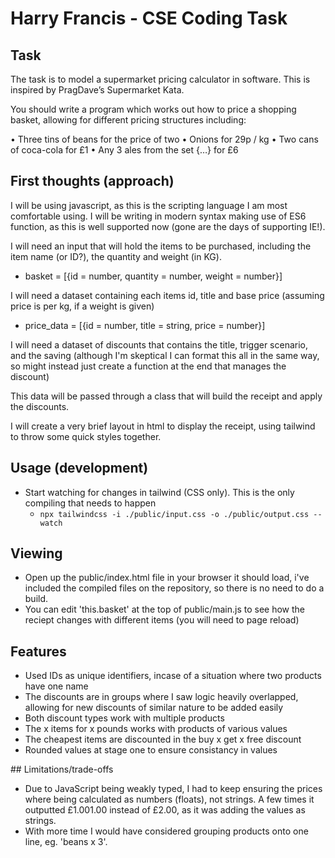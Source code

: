 # Harry Francis - CSE Coding Task

## Task

The task is to model a supermarket pricing calculator in software. This is inspired by PragDave’s Supermarket Kata.

You should write a program which works out how to price a shopping basket, allowing for different pricing structures including:

•     Three tins of beans for the price of two
•     Onions for 29p / kg
•     Two cans of coca-cola for £1
•     Any 3 ales from the set {…} for £6

## First thoughts (approach)

I will be using javascript, as this is the scripting language I am most comfortable using. I will be writing in modern syntax making use of ES6 function, as this is well supported now (gone are the days of supporting IE!).

I will need an input that will hold the items to be purchased, including the item name (or ID?), the quantity and weight (in KG).

- basket = [{id = number, quantity = number, weight = number}]

I will need a dataset containing each items id, title and base price (assuming price is per kg, if a weight is given)

- price_data = [{id = number, title = string, price = number}]

I will need a dataset of discounts that contains the title, trigger scenario, and the saving (although I'm skeptical I can format this all in the same way, so might instead just create a function at the end that manages the discount)

This data will be passed through a class that will build the receipt and apply the discounts.

I will create a very brief layout in html to display the receipt, using tailwind to throw some quick styles together.

## Usage (development)

- Start watching for changes in tailwind (CSS only). This is the only compiling that needs to happen
    - `npx tailwindcss -i ./public/input.css -o ./public/output.css --watch`

## Viewing

- Open up the public/index.html file in your browser it should load, i've included the compiled files on the repository, so there is no need to do a build.
- You can edit 'this.basket' at the top of public/main.js to see how the reciept changes with different items (you will need to page reload)

## Features

- Used IDs as unique identifiers, incase of a situation where two products have one name
- The discounts are in groups where I saw logic heavily overlapped, allowing for new discounts of similar nature to be added easily
- Both discount types work with multiple products
- The x items for x pounds works with products of various values
- The cheapest items are discounted in the buy x get x free discount
- Rounded values at stage one to ensure consistancy in values

## Limitations/trade-offs

- Due to JavaScript being weakly typed, I had to keep ensuring the prices where being calculated as numbers (floats), not strings. A few times it outputted £1.001.00 instead of £2.00, as it was adding the values as strings.
- With more time I would have considered grouping products onto one line, eg. 'beans x 3'.
